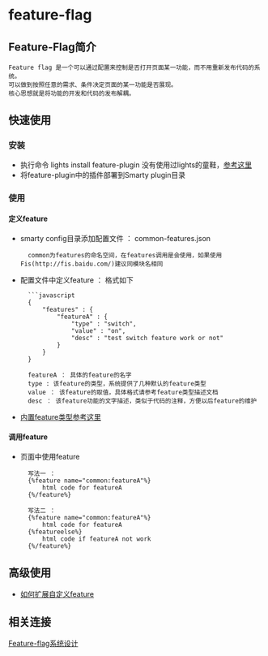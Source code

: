 feature-flag
============

## Feature-Flag简介

    Feature flag 是一个可以通过配置来控制是否打开页面某一功能，而不用重新发布代码的系统。
    可以做到按照任意的需求、条件决定页面的某一功能是否展现。
    核心思想就是将功能的开发和代码的发布解耦。

## 快速使用

### 安装

* 执行命令 lights install feature-plugin  没有使用过lights的童鞋，[参考这里](http://lightjs.duapp.com/)
* 将feature-plugin中的插件部署到Smarty plugin目录


### 使用

#### 定义feature

* smarty config目录添加配置文件 ： common-features.json

        common为features的命名空间，在features调用是会使用，如果使用Fis(http://fis.baidu.com/)建议同模块名相同

* 配置文件中定义feature ： 格式如下

        ```javascript
        {
            "features" : {
                "featureA" : {
                    "type" : "switch",
                    "value" : "on",
                    "desc" : "test switch feature work or not"
                }
            }
        }

        featureA ： 具体的feature的名字
        type : 该feature的类型，系统提供了几种默认的feature类型
        value ： 该feature的取值，具体格式请参考feature类型描述文档
        desc ： 该feature功能的文字描述，类似于代码的注释，方便以后feature的维护

* [内置feature类型参考这里](./doc/feature-type.md)

#### 调用feature

* 页面中使用feature

        写法一 ：
        {%feature name="common:featureA"%}
            html code for featureA
        {%/feature%}

        写法二 ：
        {%feature name="common:featureA"%}
            html code for featureA
        {%featureelse%}
            html code if featureA not work
        {%/feature%}

## 高级使用

* [如何扩展自定义feature](./doc/feature-extends.md)

## 相关连接

[Feature-flag系统设计](./doc/feature-flags-framework.md)